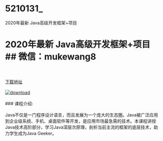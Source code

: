 # 5210131_
2020年最新 Java高级开发框架+项目
# 2020年最新 Java高级开发框架+项目## 微信：mukewang8
<br/></br>[下载地址](http://www.36tz.cn/article/5210131 "下载地址")
<br/></br>[![download](http://36tz.cn/muke_img/2020_02_1-20-300x175.png "下载地址")](http://www.36tz.cn/article/5210131 "下载地址")
<br/></br>### 课程介绍:<br/></br>Java不仅是一门程序设计语言，而且发展为一个庞大的生态圈。Java被广泛应用到企业级系统、手机、桌面软件等开发，是应用市场最急需的技术。本课程讲授Java技术高阶部分，学习Java深层次原理，剖析当前主流的框架的底层技术，助力学生成为Java Geeker。



